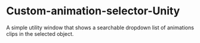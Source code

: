 # Custom-animation-selector-Unity
 A simple utility window that shows a searchable dropdown list of animations clips in the selected object.
